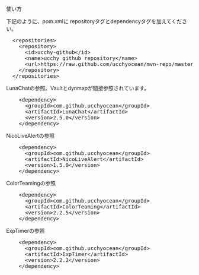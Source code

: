 使い方

下記のように、pom.xmlに repositoryタグとdependencyタグを加えてください。

<pre>
  &lt;repositories&gt;
    &lt;repository&gt;
      &lt;id&gt;ucchy-github&lt;/id&gt;
      &lt;name&gt;ucchy github repository&lt;/name&gt;
      &lt;url&gt;https://raw.github.com/ucchyocean/mvn-repo/master&lt;/url&gt;
    &lt;/repository&gt;
  &lt;/repositories&gt;
</pre>

LunaChatの参照。Vaultとdynmapが間接参照されています。
<pre>
    &lt;dependency&gt;
      &lt;groupId&gt;com.github.ucchyocean&lt;/groupId&gt;
      &lt;artifactId&gt;LunaChat&lt;/artifactId&gt;
      &lt;version&gt;2.5.0&lt;/version&gt;
    &lt;/dependency&gt;
</pre>

NicoLiveAlertの参照
<pre>
    &lt;dependency&gt;
      &lt;groupId&gt;com.github.ucchyocean&lt;/groupId&gt;
      &lt;artifactId&gt;NicoLiveAlert&lt;/artifactId&gt;
      &lt;version&gt;1.5.0&lt;/version&gt;
    &lt;/dependency&gt;
</pre>

ColorTeamingの参照
<pre>
    &lt;dependency&gt;
      &lt;groupId&gt;com.github.ucchyocean&lt;/groupId&gt;
      &lt;artifactId&gt;ColorTeaming&lt;/artifactId&gt;
      &lt;version&gt;2.2.5&lt;/version&gt;
    &lt;/dependency&gt;
</pre>

ExpTimerの参照
<pre>
    &lt;dependency&gt;
      &lt;groupId&gt;com.github.ucchyocean&lt;/groupId&gt;
      &lt;artifactId&gt;ExpTimer&lt;/artifactId&gt;
      &lt;version&gt;2.2.2&lt;/version&gt;
    &lt;/dependency&gt;
</pre>
